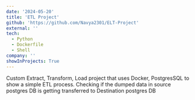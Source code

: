```yaml
---
date: '2024-05-20'
title: 'ETL Project'
github: 'https://github.com/Navya2301/ELT-Project'
external: ''
tech:
  - Python
  - Dockerfile
  - Shell
company: ''
showInProjects: True
---
```


Custom Extract, Transform, Load project that uses Docker, PostgresSQL to show a simple ETL process. Checking if the dumped data in source postgres DB is getting transferred to Destination postgres DB




